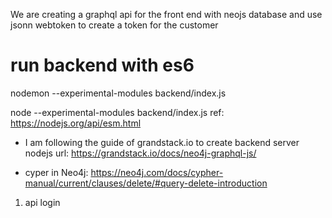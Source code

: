 We are creating a graphql api for the front end with neojs database and use jsonn webtoken to create a token for the customer
# run backend with es6
nodemon --experimental-modules backend/index.js

node --experimental-modules backend/index.js
ref: https://nodejs.org/api/esm.html

- I am following the guide of grandstack.io to create backend server nodejs
url: https://grandstack.io/docs/neo4j-graphql-js/

- cyper in Neo4j: https://neo4j.com/docs/cypher-manual/current/clauses/delete/#query-delete-introduction
1. api login
